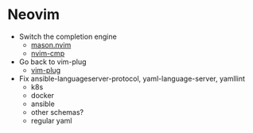 # Neovim

- Switch the completion engine
  - [mason.nvim](https://github.com/williamboman/mason.nvim)
  - [nvim-cmp](https://github.com/hrsh7th/nvim-cmp)
- Go back to vim-plug
  - [vim-plug](https://github.com/junegunn/vim-plug)
- Fix ansible-languageserver-protocol, yaml-language-server, yamllint
  - k8s
  - docker
  - ansible
  - other schemas?
  - regular yaml
